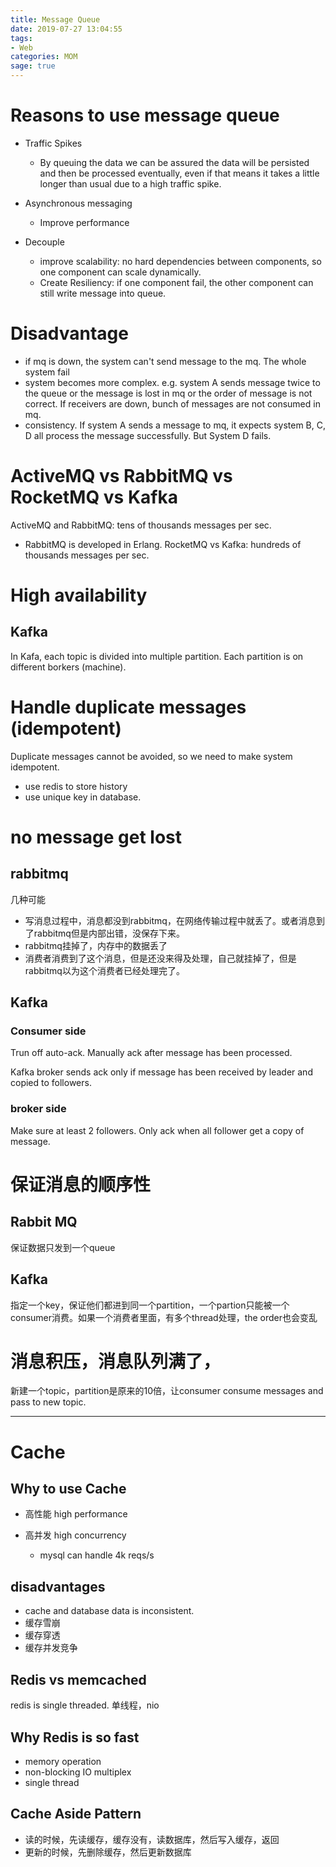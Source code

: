 ```yaml
---
title: Message Queue
date: 2019-07-27 13:04:55
tags:
- Web
categories: MOM
sage: true
---
```


# Reasons to use message queue

* Traffic Spikes

  * By queuing the data we can be assured the data will be persisted and then be processed eventually, even if that means it takes a little longer than usual due to a high traffic spike.

* Asynchronous messaging
  * Improve performance

* Decouple

  * improve scalability: no hard dependencies between components, so one component can scale dynamically.
  * Create Resiliency: if one component fail, the other component can still write message into queue.

# Disadvantage
* if mq is down, the system can't send message to the mq. The whole system fail
* system becomes more complex. e.g. system A sends message twice to the queue or the message is lost in mq or the order of message is not correct. If receivers are down, bunch of messages are not consumed in mq. 
* consistency. If system A sends a message to mq, it expects system B, C, D all process the message successfully. But System D fails.


# ActiveMQ vs RabbitMQ vs RocketMQ vs Kafka
ActiveMQ and RabbitMQ: tens of thousands messages per sec.
  * RabbitMQ is developed in Erlang. 
RocketMQ vs Kafka: hundreds of thousands messages per sec.


# High availability

## Kafka
In Kafa, each topic is divided into multiple partition. Each partition is on different borkers (machine).

# Handle duplicate messages (idempotent)

Duplicate messages cannot be avoided, so we need to make system idempotent.

* use redis to store history
* use unique key in database. 

# no message get lost

## rabbitmq
几种可能
* 写消息过程中，消息都没到rabbitmq，在网络传输过程中就丢了。或者消息到了rabbitmq但是内部出错，没保存下来。
* rabbitmq挂掉了，内存中的数据丢了
* 消费者消费到了这个消息，但是还没来得及处理，自己就挂掉了，但是rabbitmq以为这个消费者已经处理完了。

## Kafka

### Consumer side
Trun off auto-ack. Manually ack after message has been processed.

Kafka broker sends ack only if message has been received by leader and copied to followers.

### broker side
Make sure at least 2 followers. Only ack when all follower get a copy of message.

# 保证消息的顺序性

## Rabbit MQ
保证数据只发到一个queue

## Kafka

指定一个key，保证他们都进到同一个partition，一个partion只能被一个consumer消费。如果一个消费者里面，有多个thread处理，the order也会变乱

# 消息积压，消息队列满了，

新建一个topic，partition是原来的10倍，让consumer consume messages and pass to new topic.


------------------

# Cache

## Why to use Cache
- 高性能 high performance

- 高并发 high concurrency
  - mysql can handle 4k reqs/s

## disadvantages
- cache and database data is inconsistent.
- 缓存雪崩
- 缓存穿透
- 缓存并发竞争

## Redis vs memcached
redis is single threaded. 单线程，nio

## Why Redis is so fast

* memory operation
* non-blocking IO multiplex
* single thread


## Cache Aside Pattern
- 读的时候，先读缓存，缓存没有，读数据库，然后写入缓存，返回
- 更新的时候，先删除缓存，然后更新数据库